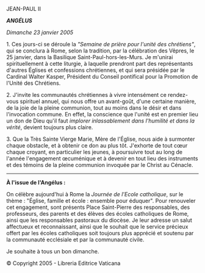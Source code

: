 JEAN-PAUL II

***ANGÉLUS***

*Dimanche 23 janvier 2005*

1. Ces jours-ci se déroule la *"Semaine de prière pour l'unité des chrétiens"*, qui se conclura à Rome, selon la tradition, par la célébration des Vêpres, le 25 janvier, dans la Basilique Saint-Paul-hors-les-Murs. Je m'unirai spirituellement à cette liturgie, à laquelle prendront part des représentants d'autres Églises et confessions chrétiennes, et qui sera présidée par le Cardinal Walter Kasper, Président du Conseil pontifical pour la Promotion de l'Unité des Chrétiens.

2. J'invite les communautés chrétiennes à vivre intensément ce rendez-vous spirituel annuel, qui nous offre un avant-goût, d'une certaine manière, de la joie de la pleine communion, tout au moins dans le désir et dans l'invocation commune. En effet, la conscience que l'unité est en premier lieu un don de Dieu qu'il faut *implorer inlassablement dans l'humilité et dans la vérité*, devient toujours plus claire.

3. Que la Très Sainte Vierge Marie, Mère de l'Église, nous aide à surmonter chaque obstacle, et à obtenir ce don au plus tôt. J'exhorte de tout cœur chaque croyant, en particulier les jeunes, à poursuivre tout au long de l'année l'engagement œcuménique et à devenir en tout lieu des instruments et des témoins de la pleine communion invoquée par le Christ au Cénacle.

** * **

**À l'issue de l'Angélus :**

On célèbre aujourd'hui à Rome la *Journée de l'Ecole catholique*, sur le thème : "Église, famille et école : ensemble pour éduquer". Pour renouveler cet engagement, sont présents Place Saint-Pierre des responsables, des professeurs, des parents et des élèves des écoles catholiques de Rome, ainsi que les responsables pastoraux du diocèse. Je leur adresse un salut affectueux et reconnaissant, ainsi que le souhait que le service précieux offert par les écoles catholiques soit toujours plus apprécié et soutenu par la communauté ecclésiale et par la communauté civile.

Je souhaite à tous un bon dimanche.

© Copyright 2005 - Libreria Editrice Vaticana